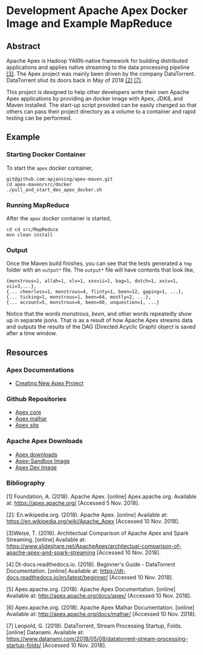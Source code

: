 # Development Apache Apex Docker Image and Example MapReduce

## Abstract
Apache Apex is Hadoop YARN-native framework for building distributed applications and applies native streaming to the data processing pipeline [[3]](#WEISE). The Apex project was mainly been driven by the company DataTorrent. DataTorrent shut its doors back in May of 2018 [[2]](#WIKI) [[7]](#DATANAMI).

This project is designed to help other developers write their own Apache Apex applications by providing an docker image with Apex, JDK8, and Maven installed. The start-up script provided can be easily changed so that others can pass their project directory as a volume to a container and rapid testing can be performed.

## Example
### Starting Docker Container
To start the `apex` docker container,
```
git@github.com:apjansing/apex-maven.git
cd apex-maven/src/docker
./pull_and_start_dev_apex_docker.sh
```

### Running MapReduce
After the `apex` docker container is started,
```
cd cd src/MapReduce
mvn clean install
```

### Output
Once the Maven build finishes, you can see that the tests generated a `tmp` folder with an `output*` file. The `output*` file will have contents that look like,
```
{monstrous=1, allah=1, xlv=1, xxxvii=1, bag=1, dutch=1, xxiv=1, vii=3,...},
{... cheerless=1, monstrous=4, flinty=1, been=12, gaping=1, ...},
{... ticking=1, monstrous=1, been=64, mostly=2, ...},
{... account=5, monstrous=6, been=60, unquestion=1, ...}
```
Notice that the words _monstrous_, _been_, and other words repeatedly show up in separate jsons. That is as a result of how Apache Apex streams data and outputs the results of the DAG (Directed Acyclic Graph) object is saved after a time window.

## Resources
### Apex Documentations
* [Creating New Apex Project](http://apex.apache.org/docs/apex/apex_development_setup/#creating-new-apex-project)

### Github Repositories
* [Apex core](https://github.com/apache/apex-core)
* [Apex malhar](https://github.com/apache/apex-malhar)
* [Apex site](https://github.com/apache/apex-site)

### Apache Apex Downloads
* [Apex downloads](http://apex.apache.org/downloads.html)
* [Apex-Sandbox Image](https://hub.docker.com/r/apacheapex/sandbox/)
 * [Apex Dev Image](https://hub.docker.com/r/apjansing/apex-maven/)

### Bibliography
<a name="APEX">[1]</a>
Foundation, A. (2018). Apache Apex. [online] Apex.apache.org. Available at: https://apex.apache.org/ [Accessed 5 Nov. 2018].

<a name="WIKI">[2]</a>: En.wikipedia.org. (2018). Apache Apex. [online] Available at: https://en.wikipedia.org/wiki/Apache_Apex [Accessed 10 Nov. 2018].

<a name="WEISE">[3]</a>Weise, T. (2016). Architectual Comparison of Apache Apex and Spark Streaming. [online] Available at: https://www.slideshare.net/ApacheApex/architectual-comparison-of-apache-apex-and-spark-streaming [Accessed 10 Nov. 2018].

<a name="APEXrtd_dt">[4]</a>
Dt-docs.readthedocs.io. (2018). Beginner's Guide - DataTorrent Documentation. [online] Available at: https://dt-docs.readthedocs.io/en/latest/beginner/ [Accessed 10 Nov. 2018].

<a name="APEXrtd_apache">[5]</a>
Apex.apache.org. (2018). Apache Apex Documentation. [online] Available at: http://apex.apache.org/docs/apex/ [Accessed 10 Nov. 2018].

<a name="MALHAR">[6]</a>
Apex.apache.org. (2018). Apache Apex Malhar Documentation. [online] Available at: http://apex.apache.org/docs/malhar/ [Accessed 10 Nov. 2018].

<a name="DATANAMI">[7]</a> Leopold, G. (2018). DataTorrent, Stream Processing Startup, Folds. [online] Datanami. Available at: https://www.datanami.com/2018/05/08/datatorrent-stream-processing-startup-folds/ [Accessed 10 Nov. 2018].